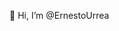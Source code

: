 👋 Hi, I’m @ErnestoUrrea

<!---
ErnestoUrrea/ErnestoUrrea is a ✨ special ✨ repository because its `README.md` (this file) appears on your GitHub profile.
You can click the Preview link to take a look at your changes.
- 👋 Hi, I’m @ErnestoUrrea
- 👀 I’m interested in electronics (robotics and automation), and problem solving using programming. 
- 💻 Languages: Python, C/C++, C#, Arduino, MATLAB, R.
- 💞️ I’m looking to collaborate on...
- 🌱 I’m currently learning STM microcontrollers.
--->
